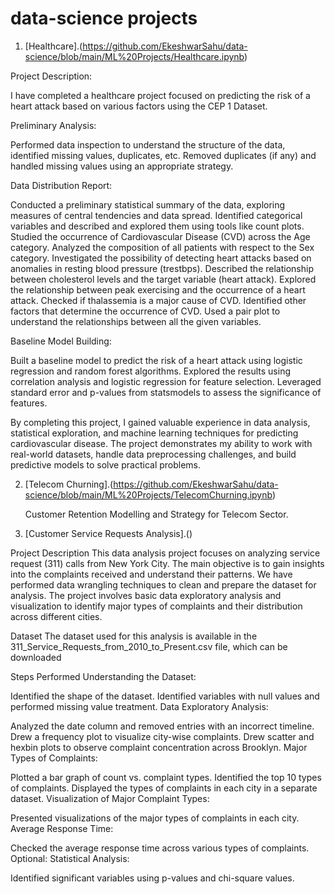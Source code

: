 # data-science projects
1. [Healthcare].(https://github.com/EkeshwarSahu/data-science/blob/main/ML%20Projects/Healthcare.ipynb) 


Project Description:

I have completed a healthcare project focused on predicting the risk of a heart attack based on various factors using the CEP 1 Dataset.

Preliminary Analysis:

Performed data inspection to understand the structure of the data, identified missing values, duplicates, etc.
Removed duplicates (if any) and handled missing values using an appropriate strategy.

Data Distribution Report:

Conducted a preliminary statistical summary of the data, exploring measures of central tendencies and data spread.
Identified categorical variables and described and explored them using tools like count plots.
Studied the occurrence of Cardiovascular Disease (CVD) across the Age category.
Analyzed the composition of all patients with respect to the Sex category.
Investigated the possibility of detecting heart attacks based on anomalies in resting blood pressure (trestbps).
Described the relationship between cholesterol levels and the target variable (heart attack).
Explored the relationship between peak exercising and the occurrence of a heart attack.
Checked if thalassemia is a major cause of CVD.
Identified other factors that determine the occurrence of CVD.
Used a pair plot to understand the relationships between all the given variables.

Baseline Model Building:

Built a baseline model to predict the risk of a heart attack using logistic regression and random forest algorithms.
Explored the results using correlation analysis and logistic regression for feature selection.
Leveraged standard error and p-values from statsmodels to assess the significance of features.

By completing this project, I gained valuable experience in data analysis, statistical exploration, and machine learning techniques for predicting cardiovascular disease. The project demonstrates my ability to work with real-world datasets, handle data preprocessing challenges, and build predictive models to solve practical problems.

2. [Telecom Churning].(https://github.com/EkeshwarSahu/data-science/blob/main/ML%20Projects/TelecomChurning.ipynb)

   Customer Retention Modelling and Strategy for Telecom Sector.

3. [Customer Service Requests Analysis].()

   
Project Description
This data analysis project focuses on analyzing service request (311) calls from New York City. The main objective is to gain insights into the complaints received and understand their patterns. We have performed data wrangling techniques to clean and prepare the dataset for analysis. The project involves basic data exploratory analysis and visualization to identify major types of complaints and their distribution across different cities.

Dataset
The dataset used for this analysis is available in the 311_Service_Requests_from_2010_to_Present.csv file, which can be downloaded 


Steps Performed
Understanding the Dataset:

Identified the shape of the dataset.
Identified variables with null values and performed missing value treatment.
Data Exploratory Analysis:

Analyzed the date column and removed entries with an incorrect timeline.
Drew a frequency plot to visualize city-wise complaints.
Drew scatter and hexbin plots to observe complaint concentration across Brooklyn.
Major Types of Complaints:

Plotted a bar graph of count vs. complaint types.
Identified the top 10 types of complaints.
Displayed the types of complaints in each city in a separate dataset.
Visualization of Major Complaint Types:

Presented visualizations of the major types of complaints in each city.
Average Response Time:

Checked the average response time across various types of complaints.
Optional: Statistical Analysis:

Identified significant variables using p-values and chi-square values.
